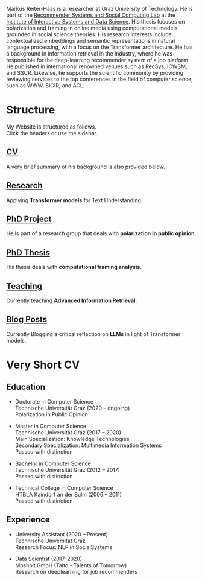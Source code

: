 Markus Reiter-Haas is a researcher at Graz University of Technology. 
He is part of the [Recommender Systems and Social Computing Lab](https://socialcomplab.github.io/) at the [Institute of Interactive Systems and Data Science](https://www.tugraz.at/institute/isds/research/research-groups/social-computing/). 
His thesis focuses on polarization and framing in online media using computational models grounded in social science theories. His research interests include contextualized embeddings and semantic representations in natural language processing, with a focus on the Transformer architecture. He has a background in information retrieval in the industry, where he was responsible for the deep-learning recommender system of a job platform. He published in international renowned venues such as RecSys, ICWSM, and SSCR. Likewise, he supports the scientific community by providing reviewing services to the top conferences in the field of computer science, such as WWW, SIGIR, and ACL.

# Structure

My Website is structured as follows.  
Click the headers or use the sidebar.  

## [CV](cv)

A very brief summary of his background is also provided below.

## [Research](research)

Applying **Transformer models** for Text Understanding.  

## [PhD Project](phd)

He is part of a research group that deals with **polarization in public opinion**.  

## [PhD Thesis](thesis)

His thesis deals with **computational framing analysis**.  

## [Teaching](teaching)

Currently teaching **Advanced Information Retrieval**.  

## [Blog Posts](posts)

Currently Blogging a critical reflection on **LLMs** in light of Transformer models.  

# Very Short CV

## Education

- Doctorate in Computer Science  
Technische Universität Graz (2020 – ongoing)  
Polarization in Public Opinion  

- Master in Computer Science  
Technische Universität Graz (2017 – 2020)  
Main Specialization: Knowledge Technologies  
Secondary Specialization: Multimedia Information Systems  
Passed with distinction  

- Bachelor in Computer Science  
Technische Universität Graz (2012 – 2017)  
Passed with distinction  

- Technical College in Computer Science  
HTBLA Kaindorf an der Sulm (2006 – 2011)  
Passed with distinction  

## Experience

- University Assistant (2020 – Present)  
Technische Universität Graz  
Research Focus: NLP in SocialSystems

- Data Scientist (2017-2020)  
Moshbit GmbH (Talto - Talents of Tomorrow)  
Research on deeplearning for job recommenders

<!-- # Publications

- Reiter-Haas, M., Klösch, B., Hadler, M., & Lex, E. (2020).  
**Bridging the Gap of Polarization in Public Opinion on Misinformed Topics.**  
*Challenging Misinformation: Exploring Limits and Approaches, workshop co-located with Social Informatics'20* ([pdf](https://socialcomplab.github.io/polarization/publications/2020misinformation_bridging.pdf))  

- Reiter-Haas, M., Wittenbrink, D., & Lacic, E. (2020, September).  
**On the Heterogeneous Information Needs in the Job Domain: A Unified Platform for Student Career.**  
*In Fourteenth ACM Conference on Recommender Systems (pp. 573-574).*  

- Reiter-Haas, M. (2020). 
**Evaluation of Job Recommendations for the Studo Jobs Platform.**  
*MA thesis.*  

- Lacic, E., Reiter-Haas, M., Kowald, D., Dareddy, M. R., Cho, J., & Lex, E. (2020).  
**Using autoencoders for session-based job recommendations.**  
*In User Modeling and User-Adapted Interaction, 1-42.*  

- Reiter-Haas, M., Lacic, E., Duricic, T., Slawicek, V., & Lex, E. (2019).  
**Should we Embed? A Study on the Online Performance of Utilizing Embeddings for Real-Time Job Recommendations.**  
*In Proceedings of the 13th ACM Conference on Recommender Systems (pp. 496-500). ACM.*  

- Lacic, E., Kowald, D., Reiter-Haas M., Slawicek, V., & Lex, E. (2018).  
**Beyond Accuracy Optimization: On the Value of Item Embeddings for Student Job Recommendations.**  
*In the International Workshop on Multi-dimensional Information Fusion for User Modeling and Personalization (IFUP'2018) co-located with the 11th ACM International Conference on Web Search and Data Mining (WSDM'2018)*  

- Reiter-Haas, M., Slawicek, V. & Lacic, E. (2018).  
**Studo Jobs: Enriching Data With Predicted Job Labels.**  
*In Workshop on Recommender Systems and Social Network Analysis (RS-SNA'2017) co-located with i-KNOW'2017*  

## Public Speaking

- How we revolutionized the future of HR.  
Fifteen Seconds 2019.

- Styria AI Slam (2019)

## Projects

- [Polarization in Public Opinion](https://socialcomplab.github.io/polarization/)  
PhD project

## Press

- [Polarisation on COVID-19 debate.](https://nachrichten.idw-online.de/2020/09/21/verschwoerung-oder-fakten-forschungsergebnisse-von-uni-graz-und-tu-graz-zeigen-polarisierung-in-der-corona-debatte-auf/) (in German)
Informationsdienst Wissenschaft e.V. -idw- 2020. -->

<!-- ## Old profile
He was previously a researcher at Moshbit GmbH and was responsible for the recommender system of the Talto career platform.There his research concentrated on creating low-dimensional embeddings for effective retrieval in the job domain. He has a background in Computer Science at the Graz University of Technology with a focus on Knowledge Technologies. His master thesis tackled the evaluation of student jobrecommendations on the Talto predecessor Studo Jobs.  -->
